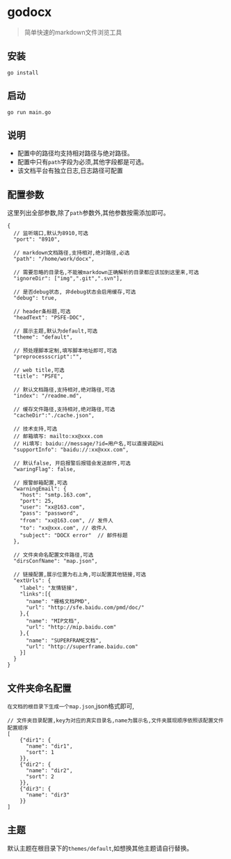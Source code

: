 # godocx

> 简单快速的markdown文件浏览工具

## 安装

```
go install
```

## 启动


```
go run main.go
```

## 说明

* 配置中的路径均支持相对路径与绝对路径。
* 配置中只有`path`字段为必须,其他字段都是可选。
* 该文档平台有独立日志,日志路径可配置

## 配置参数

这里列出全部参数,除了`path`参数外,其他参数按需添加即可。

```
{
  // 监听端口,默认为8910,可选
  "port": "8910",

  // markdown文档路径,支持相对,绝对路径,必选
  "path": "/home/work/docx",

  // 需要忽略的目录名,不能被markdown正确解析的目录都应该加到这里来,可选
  "ignoreDir": ["img",".git",".svn"],

  // 是否debug状态, 非debug状态会启用缓存,可选
  "debug": true,

  // header条标题,可选
  "headText": "PSFE-DOC",
  
  // 展示主题,默认为default,可选
  "theme": "default",
  
  // 预处理脚本定制,填写脚本地址即可,可选
  "preprocessscript":"",
    
  // web title,可选
  "title": "PSFE",

  // 默认文档路径,支持相对,绝对路径,可选
  "index": "/readme.md",
  
  // 缓存文件路径,支持相对,绝对路径,可选
  "cacheDir":"./cache.json",
    
  // 技术支持,可选
  // 邮箱填写: mailto:xx@xxx.com
  // Hi填写: baidu://message/?id=用户名,可以直接调起Hi
  "supportInfo": "baidu://:xx@xxx.com",

  // 默认false, 开启报警后报错会发送邮件,可选
  "waringFlag": false,

  // 报警邮箱配置,可选
  "warningEmail": {
    "host": "smtp.163.com",
    "port": 25,
    "user": "xx@163.com",
    "pass": "password",
    "from": "xx@163.com", // 发件人
    "to": "xx@xxx.com", // 收件人
    "subject": "DOCX error"  // 邮件标题
  },
  
  // 文件夹命名配置文件路径,可选
  "dirsConfName": "map.json",

  // 链接配置,展示位置为右上角,可以配置其他链接,可选
  "extUrls": {
    "label": "友情链接",
    "links":[{
      "name": "栅格文档PMD",
      "url": "http://sfe.baidu.com/pmd/doc/"
    },{
      "name": "MIP文档",
      "url": "http://mip.baidu.com"
    },{
      "name": "SUPERFRAME文档",
      "url": "http://superframe.baidu.com"
    }]
  }
}

```

## 文件夹命名配置

`在文档的根目录下生成一个map.json`,json格式即可,

```
// 文件夹目录配置,key为对应的真实目录名,name为展示名,文件夹展现顺序依照该配置文件配置顺序
[
    {"dir1": {
      "name": "dir1",
      "sort": 1
    }},
    {"dir2": {
      "name": "dir2",
      "sort": 2
    }},
    {"dir3": {
      "name": "dir3"
    }}
]
```

## 主题

默认主题在根目录下的`themes/default`,如想换其他主题请自行替换。
